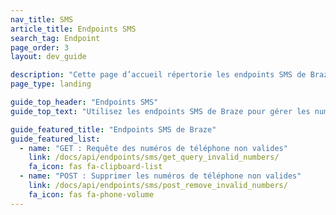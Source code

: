 ```yaml
---
nav_title: SMS
article_title: Endpoints SMS
search_tag: Endpoint
page_order: 3
layout: dev_guide

description: "Cette page d’accueil répertorie les endpoints SMS de Braze."
page_type: landing

guide_top_header: "Endpoints SMS"
guide_top_text: "Utilisez les endpoints SMS de Braze pour gérer les numéros de téléphone de vos utilisateurs dans vos groupes d’abonnement."

guide_featured_title: "Endpoints SMS de Braze"
guide_featured_list:
  - name: "GET : Requête des numéros de téléphone non valides"
    link: /docs/api/endpoints/sms/get_query_invalid_numbers/
    fa_icon: fas fa-clipboard-list
  - name: "POST : Supprimer les numéros de téléphone non valides"
    link: /docs/api/endpoints/sms/post_remove_invalid_numbers/
    fa_icon: fas fa-phone-volume
---
```

